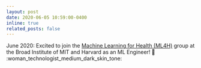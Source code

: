 ```yaml
---
layout: post
date: 2020-06-05 10:59:00-0400
inline: true
related_posts: false
---
```


June 2020: Excited to join the [Machine Learning for Health (ML4H)](https://www.broadinstitute.org/ml4h) 
group at the Broad Institute of MIT and Harvard as an ML Engineer! :dna: 
:woman_technologist_medium_dark_skin_tone:
